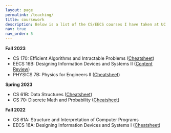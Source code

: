 ```yaml
---
layout: page
permalink: /teaching/
title: coursework
description: Below is a list of the CS/EECS courses I have taken at UC Berkeley, as well as some cheatsheets I made to study for the exams. 
nav: true
nav_order: 5
---
```


<b> Fall 2023 </b>
- CS 170: Efficient Algorithms and Intractable Problems ([Cheatsheet](../assets/pdf/170cheatsheet.pdf))
- EECS 16B: Designing Information Devices and Systems II ([Content Review](../assets/pdf/16BNotes.pdf))
- PHYSICS 7B: Physics for Engineers II ([Cheatsheet](../assets/pdf/7bcheatsheet.pdf))

<b> Spring 2023 </b>
- CS 61B: Data Structures ([Cheatsheet](../assets/pdf/61BCheatsheet.pdf))
- CS 70: Discrete Math and Probability ([Cheatsheet](../assets/pdf/70cheatsheet.pdf))

<b> Fall 2022 </b>
- CS 61A: Structure and Interpretation of Computer Programs
- EECS 16A: Designing Information Devices and Systems I ([Cheatsheet](../assets/pdf/16ACheatsheet.pdf))